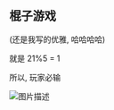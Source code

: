 ## 棍子游戏

(还是我写的优雅, 哈哈哈哈)

就是 21%5 = 1

所以,  玩家必输

![图片描述](https://dn-simplecloud.shiyanlou.com/courses/uid1784844-20211231-1640911206557)